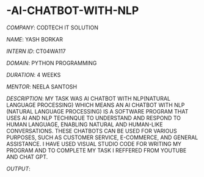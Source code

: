 # -AI-CHATBOT-WITH-NLP

*COMPANY*: CODTECH IT SOLUTION

*NAME*: YASH BORKAR

*INTERN ID*: CT04WA117

*DOMAIN*: PYTHON PROGRAMMING

*DURATION*: 4 WEEKS

*MENTOR*: NEELA SANTOSH

*DESCRIPTION*: MY TASK WAS AI CHATBOT WITH NLP(NATURAL LANGUAGE PROCESSING) WHICH MEANS AN AI CHATBOT WITH NLP (NATURAL LANGUAGE PROCESSING) IS A SOFTWARE PROGRAM THAT USES AI AND NLP 
               TECHINQUE TO UNDERSTAND AND RESPOND TO HUMAN LANGUAGE, ENABLING NATURAL AND HUMAN-LIKE CONVERSATIONS. THESE CHATBOTS CAN BE USED FOR VARIOUS PURPOSES, SUCH AS CUSTOMER 
               SERVICE, E-COMMERCE, AND GENERAL ASSISTANCE. I HAVE USED VISUAL STUDIO CODE FOR WRITING MY PROGRAM AND TO COMPLETE MY TASK I REFFERED FROM YOUTUBE AND CHAT GPT.

*OUTPUT*:

